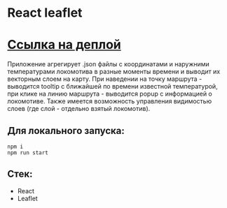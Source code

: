 # React leaflet
# [Ссылка на деплой](https://react-leaflet-openstreemap.vercel.app/)

Приложение агрегирует .json файлы с координатами и наружними температурами локомотива в разные моменты времени и выводит их векторным слоем на карту. При наведении на точку маршрута - выводится tooltip с ближайшей по времени известной температурой, при клике на линию маршрута - выводится popup с информацией о локомотиве. Также имеется возможность управления видимостью слоев (где слой - отдельно взятый локомотив).

## Для локального запуска:
```
npm i
npm run start
```

## Стек:

- React
- Leaflet
